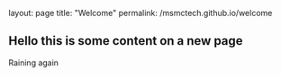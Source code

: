 layout: page
title: "Welcome"
permalink: /msmctech.github.io/welcome

## Hello this is some content on a new page
Raining again
